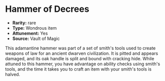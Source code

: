
# Hammer of Decrees

* **Rarity:** rare
* **Type:** Wondrous item
* **Attunement:** Yes
* **Source:** Vault of Magic


This adamantine hammer was part of a set of smith's tools used to create weapons of law for an ancient dwarven civilization. It is pitted and appears damaged, and its oak handle is split and bound with cracking hide. While attuned to this hammer, you have advantage on ability checks using smith's tools, and the time it takes you to craft an item with your smith's tools is halved.
